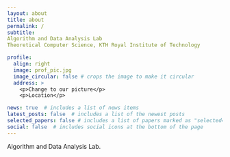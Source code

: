 ```yaml
---
layout: about
title: about
permalink: /
subtitle: 
Algorithm and Data Analysis Lab
Theoretical Computer Science, KTH Royal Institute of Technology

profile:
  align: right
  image: prof_pic.jpg
  image_circular: false # crops the image to make it circular
  address: >
    <p>Change to our picture</p>
    <p>Location</p>

news: true  # includes a list of news items
latest_posts: false  # includes a list of the newest posts
selected_papers: false # includes a list of papers marked as "selected={true}"
social: false  # includes social icons at the bottom of the page
---
```


Algorithm and Data Analysis Lab.
